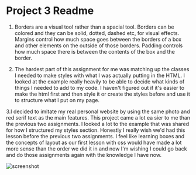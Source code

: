 # Project 3 Readme

1. Borders are a visual tool rather than a spacial tool. Borders can be colored and they can be solid, dotted, dashed etc, for visual effects. Margins control how much space goes between the borders of a box and other elements on the outside of those borders. Padding controls how much space there is between the contents of the box and the border.

2. The hardest part of this assignment for me was matching up the classes I needed to make styles with what I was actually putting in the HTML. I looked at the example really heavily to be able to decide what kinds of things I needed to add to my code. I haven't figured out if it's easier to make the html first and then style it or create the styles before and use it to structure what I put on my page.

3.I decided to imitate my real personal website by using the same photo and red serif text as the main features. This project came a lot ea sier to me than the previous two assignments. I looked a lot to the example that was shared for how I structured my styles section. Honestly I really wish we'd had this lesson before the previous two assignments. I feel like learning boxes and the concepts of layout as our first lesson with css would have made a lot more sense than the order we did it in and now I'm wishing I could go back and do those assignments again with the knowledge I have now.

![screenshot](.images/progress.png)
